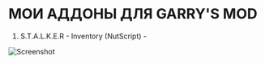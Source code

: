 # МОИ АДДОНЫ ДЛЯ GARRY'S MOD

 1. S.T.A.L.K.E.R - Inventory (NutScript) - 
 
 ![Screenshot](https://i.imgur.com/S5tIYnn.jpg)
